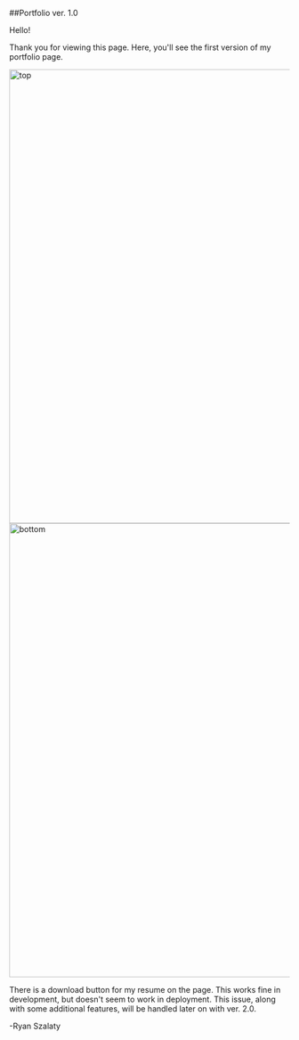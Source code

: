 ##Portfolio ver. 1.0

Hello!

Thank you for viewing this page. Here, you'll see the first version of my portfolio page. 

<img width="815" alt="top" src="https://user-images.githubusercontent.com/64384242/166129384-560c56eb-971f-45d4-b099-dd229d406878.png">

<img width="815" alt="bottom" src="https://user-images.githubusercontent.com/64384242/166129391-e20d5bb5-22e3-4c5a-9bbf-9823153c7942.png">

There is a download button for my resume on the page. This works fine in development, but doesn't seem to work in deployment. 
This issue, along with some additional features, will be handled later on with ver. 2.0.

-Ryan Szalaty
